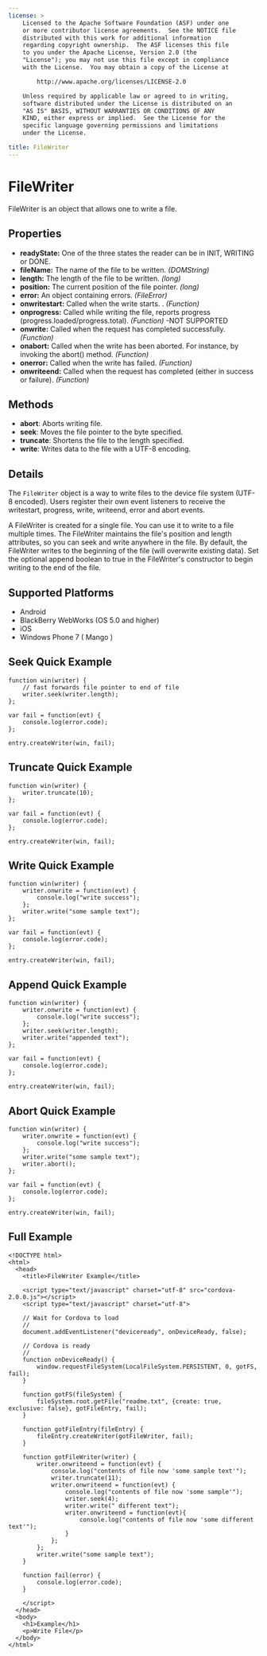 ```yaml
---
license: >
    Licensed to the Apache Software Foundation (ASF) under one
    or more contributor license agreements.  See the NOTICE file
    distributed with this work for additional information
    regarding copyright ownership.  The ASF licenses this file
    to you under the Apache License, Version 2.0 (the
    "License"); you may not use this file except in compliance
    with the License.  You may obtain a copy of the License at

        http://www.apache.org/licenses/LICENSE-2.0

    Unless required by applicable law or agreed to in writing,
    software distributed under the License is distributed on an
    "AS IS" BASIS, WITHOUT WARRANTIES OR CONDITIONS OF ANY
    KIND, either express or implied.  See the License for the
    specific language governing permissions and limitations
    under the License.

title: FileWriter
---
```


FileWriter
==========

FileWriter is an object that allows one to write a file.

Properties
----------

- __readyState:__ One of the three states the reader can be in INIT, WRITING or DONE.
- __fileName:__ The name of the file to be written. _(DOMString)_
- __length:__ The length of the file to be written. _(long)_
- __position:__ The current position of the file pointer. _(long)_
- __error:__ An object containing errors. _(FileError)_
- __onwritestart:__ Called when the write starts. . _(Function)_
- __onprogress:__ Called while writing the file, reports progress (progress.loaded/progress.total). _(Function)_ -NOT SUPPORTED
- __onwrite:__ Called when the request has completed successfully.  _(Function)_
- __onabort:__ Called when the write has been aborted. For instance, by invoking the abort() method. _(Function)_
- __onerror:__ Called when the write has failed. _(Function)_
- __onwriteend:__ Called when the request has completed (either in success or failure).  _(Function)_

Methods
-------

- __abort__: Aborts writing file. 
- __seek__: Moves the file pointer to the byte specified.
- __truncate__: Shortens the file to the length specified.
- __write__: Writes data to the file with a UTF-8 encoding.

Details
-------

The `FileWriter` object is a way to write files to the device file system (UTF-8 encoded).  Users register their own event listeners to receive the writestart, progress, write, writeend, error and abort events.

A FileWriter is created for a single file. You can use it to write to a file multiple times. The FileWriter maintains the file's position and length attributes, so you can seek and write anywhere in the file. By default, the FileWriter writes to the beginning of the file (will overwrite existing data). Set the optional append boolean to true in the FileWriter's constructor to begin writing to the end of the file.

Supported Platforms
-------------------

- Android
- BlackBerry WebWorks (OS 5.0 and higher)
- iOS
- Windows Phone 7 ( Mango )

Seek Quick Example
------------------------------

	function win(writer) {
		// fast forwards file pointer to end of file
		writer.seek(writer.length);	
	};

	var fail = function(evt) {
    	console.log(error.code);
	};
	
    entry.createWriter(win, fail);

Truncate Quick Example
--------------------------

	function win(writer) {
		writer.truncate(10);	
	};

	var fail = function(evt) {
    	console.log(error.code);
	};
	
    entry.createWriter(win, fail);

Write Quick Example
-------------------	

	function win(writer) {
		writer.onwrite = function(evt) {
        	console.log("write success");
        };
		writer.write("some sample text");
	};

	var fail = function(evt) {
    	console.log(error.code);
	};
	
    entry.createWriter(win, fail);

Append Quick Example
--------------------	

	function win(writer) {
		writer.onwrite = function(evt) {
        	console.log("write success");
        };
        writer.seek(writer.length);
		writer.write("appended text");
	};

	var fail = function(evt) {
    	console.log(error.code);
	};
	
    entry.createWriter(win, fail);
	
Abort Quick Example
-------------------

	function win(writer) {
		writer.onwrite = function(evt) {
        	console.log("write success");
        };
		writer.write("some sample text");
		writer.abort();
	};

	var fail = function(evt) {
    	console.log(error.code);
	};
	
    entry.createWriter(win, fail);

Full Example
------------
    <!DOCTYPE html>
    <html>
      <head>
        <title>FileWriter Example</title>
    
        <script type="text/javascript" charset="utf-8" src="cordova-2.0.0.js"></script>
        <script type="text/javascript" charset="utf-8">
    
        // Wait for Cordova to load
        //
        document.addEventListener("deviceready", onDeviceReady, false);
    
        // Cordova is ready
        //
        function onDeviceReady() {
            window.requestFileSystem(LocalFileSystem.PERSISTENT, 0, gotFS, fail);
        }
    
        function gotFS(fileSystem) {
            fileSystem.root.getFile("readme.txt", {create: true, exclusive: false}, gotFileEntry, fail);
        }
    
        function gotFileEntry(fileEntry) {
            fileEntry.createWriter(gotFileWriter, fail);
        }
    
        function gotFileWriter(writer) {
            writer.onwriteend = function(evt) {
                console.log("contents of file now 'some sample text'");
                writer.truncate(11);  
                writer.onwriteend = function(evt) {
                    console.log("contents of file now 'some sample'");
                    writer.seek(4);
                    writer.write(" different text");
                    writer.onwriteend = function(evt){
                        console.log("contents of file now 'some different text'");
                    }
                };
            };
            writer.write("some sample text");
        }
    
        function fail(error) {
            console.log(error.code);
        }
    
        </script>
      </head>
      <body>
        <h1>Example</h1>
        <p>Write File</p>
      </body>
    </html>
